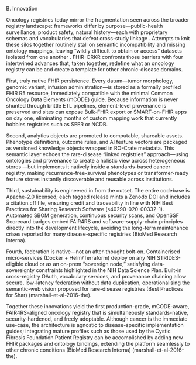 B. Innovation

Oncology registries today mirror the fragmentation seen across the broader registry landscape: frameworks differ by purpose—public-health surveillance, product safety, natural history—each with proprietary schemas and vocabularies that defeat cross-study linkage . Attempts to knit these silos together routinely stall on semantic incompatibility and missing ontology mappings, leaving “wildly difficult to obtain or access” datasets isolated from one another . FHIR-ORKR confronts those barriers with four intertwined advances that, taken together, redefine what an oncology registry can be and create a template for other chronic-disease domains.

First, truly native FHIR persistence. Every datum—tumor morphology, genomic variant, infusion administration—is stored as a formally profiled FHIR R5 resource, immediately compatible with the minimal Common Oncology Data Elements (mCODE) guide. Because information is never shunted through brittle ETL pipelines, element-level provenance is preserved and sites can expose Bulk-FHIR export or SMART-on-FHIR apps on day one, eliminating months of custom mapping work that currently hobbles registries such as SEER or NCDB.

Second, analytics objects are promoted to computable, shareable assets. Phenotype definitions, outcome rules, and AI feature vectors are packaged as versioned knowledge objects wrapped in RO-Crate metadata. This semantic layer echoes the rare-disease “linked registries” approach—using ontologies and provenance to create a holistic view across heterogeneous stores —but implements it natively inside a standards-based cancer registry, making recurrence-free-survival phenotypes or transformer-ready feature stores instantly discoverable and reusable across institutions.

Third, sustainability is engineered in from the outset. The entire codebase is Apache-2.0 licensed; each tagged release mints a Zenodo DOI and includes a citation.cff file, ensuring credit and traceability in line with NIH Best Practices for Sharing Research Software (s40290-020-00332-1). Automated SBOM generation, continuous security scans, and OpenSSF Scorecard badges embed FAIR4RS and software-supply-chain principles directly into the development lifecycle, avoiding the long-term maintenance crises reported for many disease-specific registries (BioMed Research Interna).

Fourth, federation is native—not an after-thought bolt-on. Containerised micro-services (Docker + Helm/Terraform) deploy on any NIH STRIDES-eligible cloud or as an on-prem “sovereign node,” satisfying data-sovereignty constraints highlighted in the NIH Data Science Plan. Built-in cross-registry OAuth, vocabulary services, and provenance chaining allow secure, low-latency federation without data duplication, operationalising the semantic-web vision proposed for rare-disease registries (Best Practices for Shar) (marshall-et-al-2016-the).

Together these innovations yield the first production-grade, mCODE-aware, FAIR4RS-aligned oncology registry that is simultaneously standards-native, security-hardened, and freely adoptable. Although cancer is the immediate use-case, the architecture is agnostic to disease-specific implementation guides; integrating mature profiles such as those used by the Cystic Fibrosis Foundation Patient Registry can be accomplished by adding new FHIR packages and ontology bindings, extending the platform seamlessly to other chronic conditions (BioMed Research Interna) (marshall-et-al-2016-the).